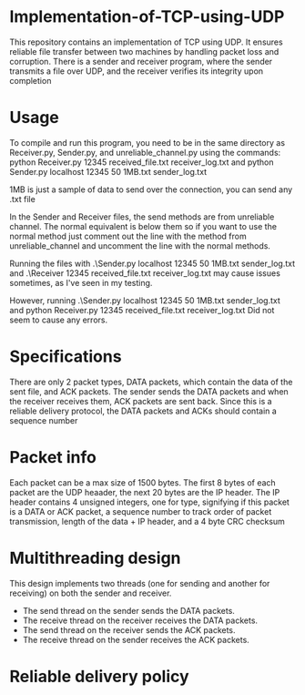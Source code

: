 # Implementation-of-TCP-using-UDP

This repository contains an implementation of TCP using UDP. It ensures reliable file transfer between two machines by handling packet loss and corruption. There is a sender and receiver program, where the sender transmits a file over UDP, and the receiver verifies its integrity upon completion

# Usage
To compile and run this program, you need to be in the same directory as Receiver.py, Sender.py, and unreliable_channel.py
using the commands: 
python Receiver.py 12345 received_file.txt receiver_log.txt
and
python Sender.py localhost 12345 50 1MB.txt sender_log.txt

1MB is just a sample of data to send over the connection, you can send any .txt file

In the Sender and Receiver files, the send methods are from unreliable channel. The normal equivalent is below them so if you want to use the normal method
just comment out the line with the method from unreliable_channel and uncomment the line with the normal methods.

Running the files with 
.\Sender.py localhost 12345 50 1MB.txt sender_log.txt 
and
.\Receiver 12345 received_file.txt receiver_log.txt
 may cause issues sometimes, as I've seen in my testing.

However, running
 .\Sender.py localhost 12345 50 1MB.txt sender_log.txt
and 
python Receiver.py 12345 received_file.txt receiver_log.txt
Did not seem to cause any errors.

# Specifications
There are only 2 packet types, DATA packets, which contain the data of the sent file, and ACK packets. The sender sends the DATA packets and
when the receiver receives them, ACK packets are sent back. Since this is a reliable delivery protocol,
the DATA packets and ACKs should contain a sequence number

# Packet info
Each packet can be a max size of 1500 bytes. The first 8 bytes of each packet are the UDP heaader, the next 20 bytes are the IP header. The IP header contains 4 unsigned integers, one for type, 
signifying if this packet is a DATA or ACK packet, a sequence number to track order of packet transmission, length of the data + IP header, and a 4 byte CRC checksum

# Multithreading design
This design implements two threads (one for sending and another for receiving) on both
the sender and receiver.
- The send thread on the sender sends the DATA packets.
- The receive thread on the receiver receives the DATA packets.
- The send thread on the receiver sends the ACK packets.
- The receive thread on the sender receives the ACK packets.

# Reliable delivery policy

